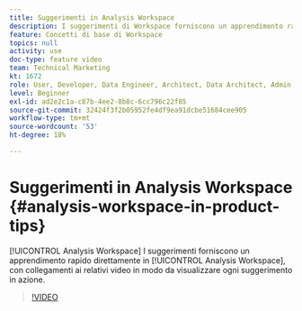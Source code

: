 ```yaml
---
title: Suggerimenti in Analysis Workspace
description: I suggerimenti di Workspace forniscono un apprendimento rapido direttamente in Analysis Workspace, con collegamenti ai relativi video in modo da visualizzare ogni suggerimento in azione.
feature: Concetti di base di Workspace
topics: null
activity: use
doc-type: feature video
team: Technical Marketing
kt: 1672
role: User, Developer, Data Engineer, Architect, Data Architect, Admin, Leader
level: Beginner
exl-id: ad2e2c1a-c87b-4ee2-8b8c-6cc796c22f85
source-git-commit: 32424f3f2b05952fe4df9ea91dcbe51684cee905
workflow-type: tm+mt
source-wordcount: '53'
ht-degree: 18%

---
```


# Suggerimenti in Analysis Workspace {#analysis-workspace-in-product-tips}

[!UICONTROL Analysis Workspace] I suggerimenti forniscono un apprendimento rapido direttamente in  [!UICONTROL Analysis Workspace], con collegamenti ai relativi video in modo da visualizzare ogni suggerimento in azione.

>[!VIDEO](https://video.tv.adobe.com/v/23135/?quality=12)
